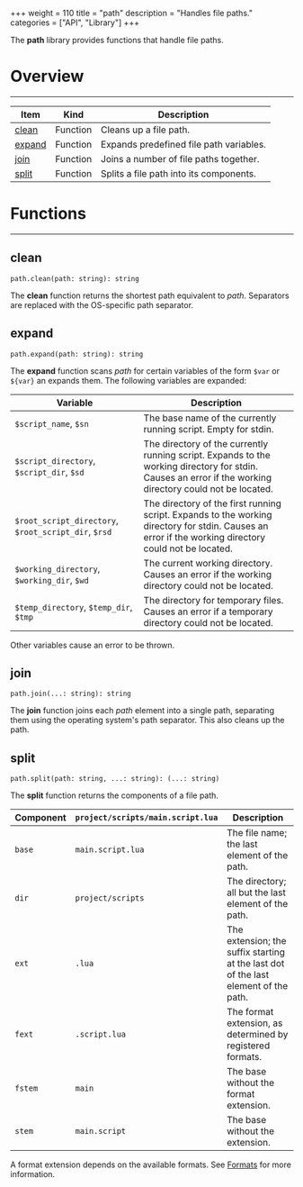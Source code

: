 +++
weight = 110
title = "path"
description = "Handles file paths."
categories = ["API", "Library"]
+++

The **path** library provides functions that handle file paths.

# Overview

----

<div class="api-list one two">

| Item | Kind | Description |
| --- | --- | --- |
| [clean](#clean) | Function | Cleans up a file path. |
| [expand](#expand) | Function | Expands predefined file path variables. |
| [join](#join) | Function | Joins a number of file paths together. |
| [split](#split) | Function | Splits a file path into its components. |

</div>

# Functions

----

## clean

 `path.clean(path: string): string`

The **clean** function returns the shortest path equivalent to
*path*. Separators are replaced with the OS-specific path separator.

## expand

 `path.expand(path: string): string`

The **expand** function scans *path* for certain variables of the
form `$var` or `${var}` an expands them. The following
variables are expanded:

| Variable | Description |
| --- | --- |
| `$script_name`, `$sn` | The base name of the currently running script. Empty for stdin. |
| `$script_directory`, `$script_dir`, `$sd` | The directory of the currently running script. Expands to the working directory for stdin. Causes an error if the working directory could not be located. |
| `$root_script_directory`, `$root_script_dir`, `$rsd` | The directory of the first running script. Expands to the working directory for stdin. Causes an error if the working directory could not be located. |
| `$working_directory`, `$working_dir`, `$wd` | The current working directory. Causes an error if the working directory could not be located. |
| `$temp_directory`, `$temp_dir`, `$tmp` | The directory for temporary files. Causes an error if a temporary directory could not be located. |

Other variables cause an error to be thrown.

## join

 `path.join(...: string): string`

The **join** function joins each *path* element into a single path,
separating them using the operating system's path separator. This also cleans up
the path.

## split

 `path.split(path: string, ...: string): (...: string)`

The **split** function returns the components of a file path.

| Component | `project/scripts/main.script.lua` | Description |
| --- | --- | --- |
| `base` | `main.script.lua` | The file name; the last element of the path. |
| `dir` | `project/scripts` | The directory; all but the last element of the path. |
| `ext` | `.lua` | The extension; the suffix starting at the last dot of the last element of the path. |
| `fext` | `.script.lua` | The format extension, as determined by registered formats. |
| `fstem` | `main` | The base without the format extension. |
| `stem` | `main.script` | The base without the extension. |

A format extension depends on the available formats. See [Formats](formats.md) for more information.